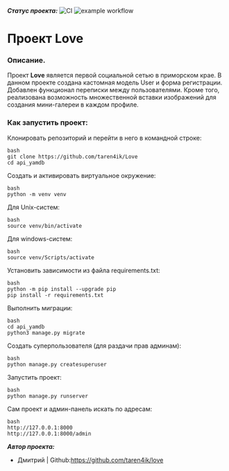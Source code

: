 ***Статус проекта:***
![CI](https://github.com/taren4ik//actions/workflows/love_workflow.yml/badge.svg?branch=master)
![example workflow](https://github.com/taren4ik/love/actions/workflows/love_workflow.yml/badge.svg)


# Проект Love

### Описание. ###

Проект **Love**  является первой социальной сетью в приморском крае. 
В данном проекте создана кастомная модель User и форма регистрации. 
Добавлен функционал переписки между пользователями. Кроме того, 
реализована возможность множественной вставки изображений для 
создания мини-галереи в каждом профиле.


### Как запустить проект:

Клонировать репозиторий и перейти в него в командной строке:

```
bash
git clone https://github.com/taren4ik/Love
cd api_yamdb
```

Cоздать и активировать виртуальное окружение:

```
bash
python -m venv venv
```

Для Unix-систем:
```
bash
source venv/bin/activate
```

Для windows-систем:
```
bash
source venv/Scripts/activate
```

Установить зависимости из файла requirements.txt:

```
bash
python -m pip install --upgrade pip
pip install -r requirements.txt
```

Выполнить миграции:

```
bash
cd api_yamdb
python3 manage.py migrate
```

Создать суперпользователя (для раздачи прав админам):

```
bash
python manage.py createsuperuser
```

Запустить проект:

```
bash
python manage.py runserver
```

Сам проект и админ-панель искать по адресам:
```
bash
http://127.0.0.1:8000
http://127.0.0.1:8000/admin
```

***Автор проекта:***
* Дмитрий  | Github:https://github.com/taren4ik/love
